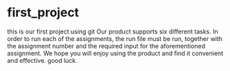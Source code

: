 # first_project
this is our first project using git
Our product supports six different tasks.
In order to run each of the assignments,
the run file must be run, together with the assignment number and the required input for the aforementioned assignment.
We hope you will enjoy using the product and find it convenient and effective.
good luck.
